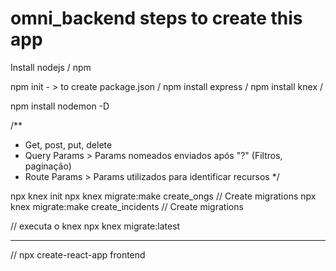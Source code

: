 # omni_backend steps to create this app

Install nodejs / npm

npm init - > to create package.json /
npm install express /
npm install knex /

npm install nodemon -D

/**
 * Get, post, put, delete 
 * Query Params > Params nomeados enviados após "?" (Filtros, paginação)
 * Route Params > Params utilizados para identificar recursos
 */

npx knex init
npx knex migrate:make  create_ongs // Create migrations
npx knex migrate:make  create_incidents // Create migrations

// executa o knex
npx knex migrate:latest



















----------------

// npx create-react-app frontend